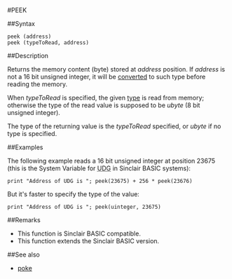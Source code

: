 #PEEK


##Syntax


```
peek (address)
peek (typeToRead, address)
```

##Description

Returns the memory content (byte) stored at _address_ position. If _address_ is not a 16 bit unsigned integer, it will be [converted](cast.md) to such type before reading the memory.

When _typeToRead_ is specified, the given [type](types.md) is read from memory; otherwise the type of the read value is supposed to be _ubyte_ (8 bit unsigned integer).

The type of the returning value is the _typeToRead_ specified, or _ubyte_ if no type is specified.

##Examples

The following example reads a 16 bit unsigned integer at position 23675 (this is the System Variable for <abbr title="User Defined Graphics">UDG</abbr> in Sinclair BASIC systems):

```
print "Address of UDG is "; peek(23675) + 256 * peek(23676)
```

But it's faster to specify the type of the value:

```
print "Address of UDG is "; peek(uinteger, 23675)
```

##Remarks

* This function is Sinclair BASIC compatible.
* This function extends the Sinclair BASIC version.

##See also

* [poke](poke.md)
